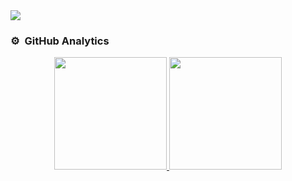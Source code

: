 <img src="https://i.imgur.com/Si4syBV.png](https://i.imgur.com/Si4syBV.png">

<br>

### ⚙️ &nbsp;GitHub Analytics

<p align="center">
<a href="https://github.com/GaboGabito05">
  <img height="180em" src="https://github-readme-stats-eight-theta.vercel.app/api?username=GaboGabito05&show_icons=true&theme=algolia&include_all_commits=true&count_private=true"/>
  <img height="180em" src="https://github-readme-stats-eight-theta.vercel.app/api/top-langs/?username=GaboGabito05&layout=compact&langs_count=8&theme=algolia"/>
</a>
</p>
